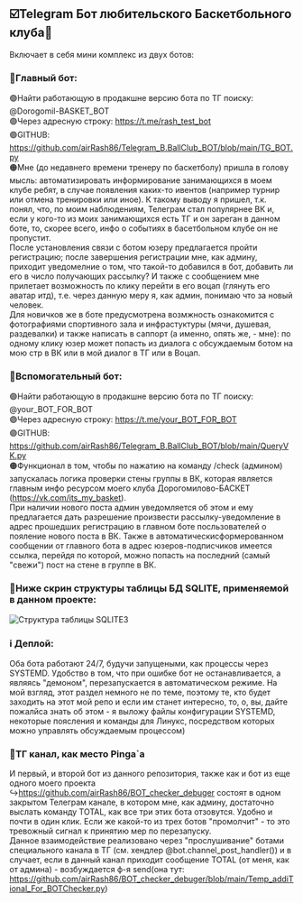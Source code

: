 ## ☑️Telegram Бот любительского Баскетбольного клуба🏀 
Включает в себя мини комплекс из двух ботов: 

### 📡Главный бот:  
🟣Найти работающую в продакшне версию бота по ТГ поиску: @Dorogomil-BASKET_BOT\
🟣Через адресную строку: https://t.me/rash_test_bot \
🟣GITHUB: https://github.com/airRash86/Telegram_B.BallClub_BOT/blob/main/TG_BOT.py  
🟠Мне (до недавнего времени тренеру по баскетболу) пришла в голову мысль:  автоматизировать информирование занимающихся в моем клубе ребят, в случае появления каких-то ивентов (например турнир или отмена тренировки или иное). К такому выводу я пришел, т.к. понял, что, по моим наблюдениям, Телеграм стал популярнее ВК и, если у кого-то из моих занимающихся есть ТГ  и он зареган в данном боте, то, скорее всего, инфо о событиях в басетбольном клубе он не пропустит.  
После установления связи с ботом юзеру предлагается пройти регистрацию;   после завершения регистрации мне, как админу, приходит уведомелние о том, что такой-то добавился в бот,  добавить ли его в число получающих рассылку? И также с сообщением мне прилетает возможность по клику перейти в его воцап (глянуть его аватар итд), т.е. через данную меру я, как админ, понимаю что за новый человек.  
Для новичков же в боте предусмотрена возмжность ознакомится с фотографиями спортивного зала и инфрастуктуры (мячи, душевая, раздевалки) и также написать в саппорт (а именно, опять же, - мне): по одному клику юзер может попасть из диалога с обсуждаемым ботом  на мою стр в ВК или в мой диалог в ТГ или в Воцап.  


### 📡Вспомогательный бот:  
🟣Найти работающую в продакшне версию бота по ТГ поиску: @your_BOT_FOR_BOT  
🟣Через адресную строку: https://t.me/your_BOT_FOR_BOT  
🟣GITHUB: https://github.com/airRash86/Telegram_B.BallClub_BOT/blob/main/QueryVK.py  
🟠Функционал в том, чтобы по нажатию на команду /check (админом) запускалась логика проверки стены группы в ВК, которая 
является главным инфо ресурсом моего клуба Дорогомилово-БАСКЕТ (https://vk.com/its_my_basket).  
При наличии нового поста админ уведомляется об этом и ему предлагается дать разрешение произвести  рассылку-уведомление в адрес
прошедших регистрацию в главном боте посльзователей о пояление нового поста в ВК. Также в автоматическисформерованном сообщении от главного бота
в адрес юзеров-подписчиков имеется ссылка, перейдя по которой, можно попасть на последний (самый "свежи") пост на стене в группе в ВК.


### 📸Ниже скрин структуры таблицы БД SQLITE, применяемой в данном проекте:
![Структура таблицы SQLITE3](https://user-images.githubusercontent.com/107410620/204576410-040c1267-49d4-4e36-8fa3-dfffdcd244a6.png)


### ℹ Деплой: 
Оба бота работают 24/7, будучи запущеными, как процессы через SYSTEMD. Удобство в том, что при ошибке бот не останавливается, а являясь  "демоном", перезапускается в автоматическом режиме.  На мой взгляд, этот раздел немного не по теме, поэтому те, кто будет
заходить на этот мой репо и если им станет интересно, то, о, вы,  дайте пожалйса знать об этом - я выложу файлы конфигурации SYSTEMD, некоторые поясления и команды для 
Линукс, посредством которых можно управлять обсуждаемым процессом)  

### 🧭ТГ канал, как место Pinga`а  
И первый, и второй бот из данного репозитория, также как и бот из еще одного моего проекта  
↪https://github.com/airRash86/BOT_checker_debuger состоят в одном закрытом Телеграм канале, в котором мне, как админу, достаточно выслать команду TOTAL, как все три этих бота отзовутся. Удобно и почти в один клик. 
Если же какой-то из трех ботов "промолчит" - то это тревожный сигнал к принятию мер по перезапуску.   
Данное взаимодействие реализовано через "прослушивание" ботами специального канала  в ТГ (см. хендлер @bot.channel_post_handler()) и в случает, если в данный канал 
приходит сообщение TOTAL (от меня, как от админа) - возбуждается ф-я send(она тут: 
https://github.com/airRash86/BOT_checker_debuger/blob/main/Temp_addiTional_For_BOTChecker.py)


